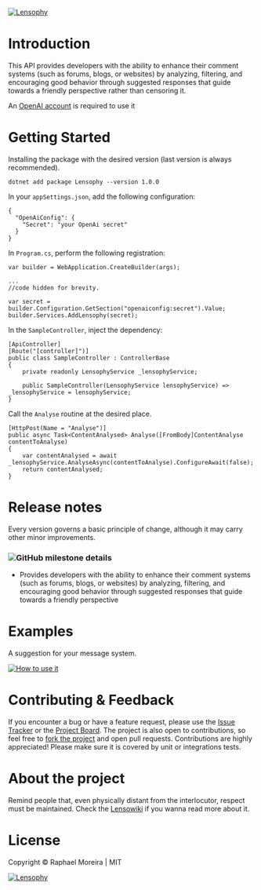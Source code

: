 [![Lensophy](https://dev.azure.com/raphaelmoreira/758a305a-a7fa-4b96-95aa-962c2cf2248c/_apis/git/repositories/27fc1054-4851-4e6d-af8a-a463841dc8c1/items?path=/lensophy-banner.png&versionDescriptor%5BversionOptions%5D=0&versionDescriptor%5BversionType%5D=0&versionDescriptor%5Bversion%5D=main&resolveLfs=true&%24format=octetStream)](https://raphaelmoreira.github.io/lensophy/)
# Introduction
This API provides developers with the ability to enhance their comment systems (such as forums, blogs, or websites) by analyzing, filtering, and encouraging good behavior through suggested responses that guide towards a friendly perspective rather than censoring it. 

An [OpenAI account](https://platform.openai.com/signup) is required to use it

# Getting Started
Installing the package with the desired version (last version is always recommended).
```
dotnet add package Lensophy --version 1.0.0
```

In your `appSettings.json`, add the following configuration:

```
{
  "OpenAiConfig": {
    "Secret": "your OpenAi secret"
  }
}
```

In `Program.cs`, perform the following registration:

```
var builder = WebApplication.CreateBuilder(args);

...
//code hidden for brevity.

var secret = builder.Configuration.GetSection("openaiconfig:secret").Value;
builder.Services.AddLensophy(secret);
```

In the `SampleController`, inject the dependency:
```
[ApiController]
[Route("[controller]")]
public class SampleController : ControllerBase
{
    private readonly LensophyService _lensophyService;

    public SampleController(LensophyService lensophyService) => _lensophyService = lensophyService;
}
```

Call the `Analyse` routine at the desired place.

```
[HttpPost(Name = "Analyse")]
public async Task<ContentAnalysed> Analyse([FromBody]ContentAnalyse contentToAnalyse)
{
    var contentAnalysed = await _lensophyService.AnalyseAsync(contentToAnalyse).ConfigureAwait(false);
    return contentAnalysed;
}
```

# Release notes
Every version governs a basic principle of change, although it may carry other minor improvements.

### ![GitHub milestone details](https://img.shields.io/github/milestones/progress/raphaelmoreira/lensophy/1)

- Provides developers with the ability to enhance their comment systems (such as forums, blogs, or websites) by analyzing, filtering, and encouraging good behavior through suggested responses that guide towards a friendly perspective

# Examples
A suggestion for your message system.

[![How to use it](https://dev.azure.com/raphaelmoreira/758a305a-a7fa-4b96-95aa-962c2cf2248c/_apis/git/repositories/27fc1054-4851-4e6d-af8a-a463841dc8c1/items?path=/how-to-use-it.png&versionDescriptor%5BversionOptions%5D=0&versionDescriptor%5BversionType%5D=0&versionDescriptor%5Bversion%5D=main&resolveLfs=true&%24format=octetStream)](Readme.md)

# Contributing & Feedback
If you encounter a bug or have a feature request, please use the [Issue Tracker](https://github.com/raphaelmoreira/lensophy/issues) or the [Project Board](https://github.com/users/raphaelmoreira/projects/3). The project is also open to contributions, so feel free to [fork the project](https://github.com/raphaelmoreira/lensophy/fork) and open pull requests. Contributions are highly appreciated! Please make sure it is covered by unit or integrations tests.

# About the project
Remind people that, even physically distant from the interlocutor, respect must be maintained. Check the [Lensowiki](https://github.com/raphaelmoreira/lensophy/wiki) if you wanna read more about it.

# License
Copyright © Raphael Moreira | MIT

[![Lensophy](https://dev.azure.com/raphaelmoreira/758a305a-a7fa-4b96-95aa-962c2cf2248c/_apis/git/repositories/27fc1054-4851-4e6d-af8a-a463841dc8c1/items?path=/footer.png&versionDescriptor%5BversionOptions%5D=0&versionDescriptor%5BversionType%5D=0&versionDescriptor%5Bversion%5D=main&resolveLfs=true&%24format=octetStream)](https://raphaelmoreira.github.io/lensophy/)